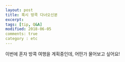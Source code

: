 ```yaml
---
layout: post
title: 혹시 방콕 다녀오신분
excerpt: 
tags: [tip, Q&A]
modified: 2018-06-05
comments: true
category : etc
---
```



이번에 혼자 방콕 여행을 계획중인데, 어떤가 물어보고 싶어요!
